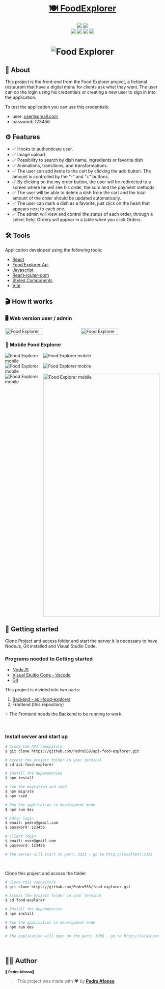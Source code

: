 <h1 align="center">
  <a href="#">🍽️ FoodExplorer</a>
</h1>

<p align="center">
  <img src="https://img.shields.io/static/v1?label=license&message=ISC&color=8022F5&style=flat">
  <a href="https://www.linkedin.com/in/pedro-afonso-lkdn/"><img src="https://img.shields.io/static/v1?label=made%20by&message=Pedro&color=4B00A8&style=flat"></a>
  <br/>
  <img src="https://img.shields.io/badge/-React-61DAFB?logo=react&logoColor=white&style=for-the-badge">
  <img src="https://img.shields.io/badge/-React%20router-CA4245?logo=react-router&logoColor=white&style=for-the-badge">
  <img src="https://img.shields.io/badge/-Styled%20Components-DB7093?logo=styled-components&logoColor=white&style=for-the-badge">
  <img src="https://img.shields.io/badge/-Axios-5A29E4?logo=axios&logoColor=white&style=for-the-badge">
  
</p>

<h1 align="center">
    <img alt="Food Explorer" title="Food Explorer" src="./.github/capa.png" />
</h1>

## 📖 About
This project is the front-end from the Food Explorer project, a fictional restaurant that have a digital menu for clients ask what thay want.
The user can do the login using his credentials or creating a new user to sign in into the application.

To test the application you can use this credentials:
- user: user@gmail.com
- password: 123456

## ⚙️ Features
- ✅ Hooks to authenticate user.
- ✅ Image upload
- ✅ Possibility to search by dish name, ingredients or favorite dish
- ✅ Animations, transitions, and transformations.
- ✅ The user can add items to the cart by clicking the add button. The amount is controlled by the “-” and “+” buttons.
- ✅ By clicking on the my order button, the user will be redirected to a screen where he will see his order, the sum and the payment methods.
- ✅ The user will be able to delete a dish from the cart and the total amount of the order should be updated automatically.
- ✅ The user can mark a dish as a favorite, just click on the heart that appears next to each one.
- ✅ The admin will view and control the status of each order, through a select field. Orders will appear in a table when you click Orders.


## 🛠️ Tools
Application developed using the following tools:

- [React](https://reactjs.org)
- [Food Explorer Api](https://github.com/felipe-gomes-vicente/food-explorer-api)
- [Javascript](https://developer.mozilla.org/pt-BR/docs/Web/JavaScript)
- [React-router-dom](https://reactrouter.com/web/guides/quick-start)
- [Styled Components](https://styled-components.com/)
- [Vite](https://vitejs.dev/)

## 🎬 How it works
### 🖥️ Web version user / admin
<div style="display:flex; flex-direction: row">
  <img alt="Food Explorer" title="Food Explorer" src="./.github/food-explorer-client.gif" width=49% height=50%/>
  <img alt="Food Explorer" title="Food Explorer" src="./.github/food-explorer-admin.gif" width=49% height=50%/>
</div>


### 📲 Mobile Food Explorer 
<div style="display:grid; grid-template-columns: 1fr 1fr; margin: 0 auto">
  <img alt="Food Explorer mobile" title="Food Explorer" src="./.github/1.png" />
  <img alt="Food Explorer mobile" title="Food Explorer" src="./.github/2.png" />
  <img alt="Food Explorer mobile" title="Food Explorer" src="./.github/3.png" />
  <img alt="Food Explorer mobile" title="Food Explorer" src="./.github/4.png" />
  <img alt="Food Explorer mobile" title="Food Explorer" src="./.github/5.png" />
  <img alt="Food Explorer mobile" title="Food Explorer" src="./.github/6.png" width=380px height=790px/>
</div>

## 🚀 Getting started

Clone Project and access folder and start the server it is necessary to have NodeJs, Git
installed and Visual Studio Code.

### Programs needed to Getting started

- [NodeJS](https://nodejs.org/en/)
- [Visual Studio Code - Vscode](https://code.visualstudio.com/)
- [Git](https://git-scm.com/)

This project is divided into two parts:
1. [Backend - api-food-explorer](https://github.com/Pedro558/api-food-explorer) 
2. Frontend (this repository)

💡 The Frontend needs the Backend to be running to work.

<br />

### Install server and start up

```bash
# Clone the API repository
$ git clone https://github.com/Pedro558/api-food-explorer.git

# Access the project folder in your terminal
$ cd api-food-explorer

# Install the dependencies
$ npm install

# run the migration and seed
$ npm migrate
$ npm seed

# Run the application in development mode
$ npm run dev

# Admin login
$ email: pedro@gmail.com
$ password: 123456

# Client login
$ email: user@gmail.com
$ password: 123456

# The Server will start at port: 3333 - go to http://localhost:3333
```

<br />

Clone this project and access the folder

```bash
# Clone this repository
$ git clone https://github.com/Pedro558/food-explorer.git

# Access the project folder in your terminal
$ cd food-explorer

# Install the dependencies
$ npm install

# Run the application in development mode
$ npm run dev

# The application will open on the port: 3000 - go to http://localhost:5173/ or http://127.0.0.1:5173/ 
```

<br />

## 🦸‍♂️ Author
<p>
 <sub><strong>🌟 Pedro Afonso🌟</strong></sub>
</p>

>This project was made with ❤️ by **[Pedro Afonso](https://www.linkedin.com/in/pedro-afonso-lkdn/)**

